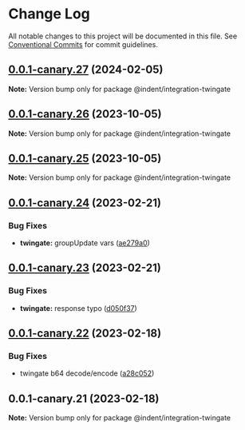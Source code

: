 # Change Log

All notable changes to this project will be documented in this file.
See [Conventional Commits](https://conventionalcommits.org) for commit guidelines.

## [0.0.1-canary.27](https://github.com/indentapis/integrations/compare/@indent/integration-twingate@0.0.1-canary.26...@indent/integration-twingate@0.0.1-canary.27) (2024-02-05)

**Note:** Version bump only for package @indent/integration-twingate





## [0.0.1-canary.26](https://github.com/indentapis/integrations/compare/@indent/integration-twingate@0.0.1-canary.25...@indent/integration-twingate@0.0.1-canary.26) (2023-10-05)

**Note:** Version bump only for package @indent/integration-twingate





## [0.0.1-canary.25](https://github.com/indentapis/integrations/compare/@indent/integration-twingate@0.0.1-canary.24...@indent/integration-twingate@0.0.1-canary.25) (2023-10-05)

**Note:** Version bump only for package @indent/integration-twingate





## [0.0.1-canary.24](https://github.com/indentapis/integrations/compare/@indent/integration-twingate@0.0.1-canary.23...@indent/integration-twingate@0.0.1-canary.24) (2023-02-21)


### Bug Fixes

* **twingate:** groupUpdate vars ([ae279a0](https://github.com/indentapis/integrations/commit/ae279a0f087523aebef7f6d25bb3e98faa19b590))





## [0.0.1-canary.23](https://github.com/indentapis/integrations/compare/@indent/integration-twingate@0.0.1-canary.22...@indent/integration-twingate@0.0.1-canary.23) (2023-02-21)


### Bug Fixes

* **twingate:** response typo ([d050f37](https://github.com/indentapis/integrations/commit/d050f37b2ddec2d4fab4c181555086099c463568))





## [0.0.1-canary.22](https://github.com/indentapis/integrations/compare/@indent/integration-twingate@0.0.1-canary.21...@indent/integration-twingate@0.0.1-canary.22) (2023-02-18)


### Bug Fixes

* twingate b64 decode/encode ([a28c052](https://github.com/indentapis/integrations/commit/a28c052e18adf43087dc783da939a47f100455a4))





## 0.0.1-canary.21 (2023-02-18)

**Note:** Version bump only for package @indent/integration-twingate
